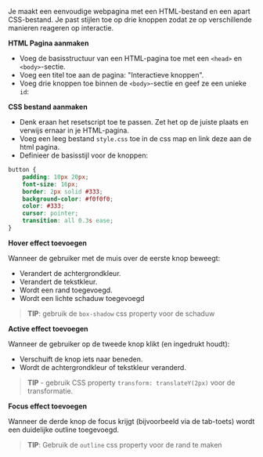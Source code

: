 Je maakt een eenvoudige webpagina met een HTML-bestand en een apart CSS-bestand. Je past stijlen toe op drie knoppen zodat ze op verschillende manieren reageren op interactie.

**HTML Pagina aanmaken**

* Voeg de basisstructuur van een HTML-pagina toe met een `<head>` en `<body>`-sectie.
* Voeg een titel toe aan de pagina: "Interactieve knoppen".
* Voeg drie knoppen toe binnen de `<body>`-sectie en geef ze een unieke `id`:

**CSS bestand aanmaken**
* Denk eraan het resetscript toe te passen. Zet het op de juiste plaats en verwijs ernaar in je HTML-pagina.
* Voeg een leeg bestand `style.css` toe in de css map en link deze aan de html pagina.
* Definieer de basisstijl voor de knoppen:

```css
button {
    padding: 10px 20px;
    font-size: 16px;
    border: 2px solid #333;
    background-color: #f0f0f0;
    color: #333;
    cursor: pointer;
    transition: all 0.3s ease;
}
```

**Hover effect toevoegen**

Wanneer de gebruiker met de muis over de eerste knop beweegt:

- Verandert de achtergrondkleur.
- Verandert de tekstkleur.
- Wordt een rand toegevoegd.
- Wordt een lichte schaduw toegevoegd

> **TIP**: gebruik de `box-shadow` css property voor de schaduw

**Active effect toevoegen**

Wanneer de gebruiker op de tweede knop klikt (en ingedrukt houdt):

- Verschuift de knop iets naar beneden.
- Wordt de achtergrondkleur of tekstkleur veranderd.

> **TIP** - gebruik CSS property `transform: translateY(2px)` voor de transformatie.

**Focus effect toevoegen**

Wanneer de derde knop de focus krijgt (bijvoorbeeld via de tab-toets) wordt een duidelijke outline toegevoegd.

> **TIP**: Gebruik de `outline` css property voor de rand te maken
